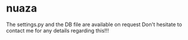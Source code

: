 # nuaza
The settings.py and the DB file are available on request
Don't hesitate to contact me for any details regarding this!!!
